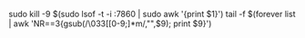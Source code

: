 sudo kill -9 $(sudo lsof -t -i :7860 | sudo awk '{print $1}')
tail -f $(forever list | awk 'NR==3{gsub(/\033\[[0-9;]*m/,"",$9); print $9}')
